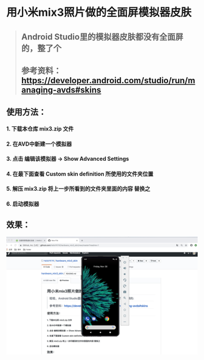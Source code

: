 # 用小米mix3照片做的全面屏模拟器皮肤

 > ## Android Studio里的模拟器皮肤都没有全面屏的，整了个
> ## 参考资料：https://developer.android.com/studio/run/managing-avds#skins
## 使用方法：
 #### 1.  下载本仓库 mix3.zip 文件
 #### 2.  在AVD中新建一个模拟器
 #### 3.  点击  编辑该模拟器 -> Show Advanced Settings 
 #### 4.  在最下面查看 Custom skin definition 所使用的文件夹位置
 #### 5.  解压 mix3.zip 将上一步所看到的文件夹里面的内容 替换之
 #### 6. 启动模拟器
 
 ## 效果：
 ![image](https://github.com/HelloYKYK/hardware_mix3_skin/blob/master/mix.PNG)
